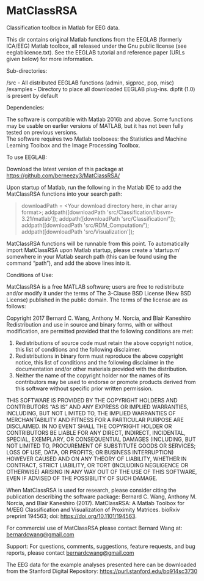 # MatClassRSA
Classification toolbox in Matlab for EEG data.  

This dir contains original Matlab functions from the EEGLAB (formerly ICA/EEG)
Matlab toolbox, all released under the Gnu public license (see eeglablicence.txt). 
See the EEGLAB tutorial and reference paper (URLs given below) for more information.

Sub-directories:

/src - All distributed EEGLAB functions (admin, sigproc, pop, misc)
/examples  - Directory to place all downloaded EEGLAB plug-ins. dipfit (1.0)
              is present by default

Dependencies:

The software is compatible with Matlab 2016b and above.  Some functions may be usable on earlier versions of MATLAB, 
but it has not been fully tested on previous versions.  
The software requires two Matlab toolboxes:  the Statistics and Machine Learning Toolbox and the Image Processing Toolbox.

To use EEGLAB: 

Download the latest version of this package at https://github.com/berneezy3/MatClassRSA/

Upon startup of Matlab, run the following in the Matlab IDE to add the MatClassRSA functions into your search path:

> downloadPath = <Your download directory here, in char array format>;
> addpath([downloadPath 'src/Classification/libsvm-3.21/matlab']);
> addpath([downloadPath 'src/Classification/']);
> addpath([downloadPath 'src/RDM_Computation/');
> addpath([downloadPath 'src/Visualization']);

MatClassRSA functions will be runnable from this point.  To automatically import MatClassRSA upon Matlab startup, 
please create a ‘startup.m’ somewhere in your Matlab search path (this can be found using the command “path”), 
and add the above lines into it.  

Conditions of Use:

MatClassRSA is a free MATLAB software; users are free to redistribute and/or modify it under the terms of 
The 3-Clause BSD License (New BSD License) published in the public domain.  The terms of the license are as follows:

Copyright 2017 Bernard C. Wang, Anthony M. Norcia, and Blair Kaneshiro
Redistribution and use in source and binary forms, with or without modification, are permitted provided that 
the following conditions are met:
1. Redistributions of source code must retain the above copyright notice, this list of conditions and the 
following disclaimer.
2. Redistributions in binary form must reproduce the above copyright notice, this list of conditions and 
the following disclaimer in the documentation and/or other materials provided with the distribution.
3. Neither the name of the copyright holder nor the names of its contributors may be used to endorse or 
promote products derived from this software without specific prior written permission.

THIS SOFTWARE IS PROVIDED BY THE COPYRIGHT HOLDERS AND CONTRIBUTORS “AS IS” AND ANY EXPRESS OR IMPLIED 
WARRANTIES, INCLUDING, BUT NOT LIMITED TO, THE IMPLIED WARRANTIES OF MERCHANTABILITY AND FITNESS FOR A 
PARTICULAR PURPOSE ARE DISCLAIMED. IN NO EVENT SHALL THE COPYRIGHT HOLDER OR CONTRIBUTORS BE LIABLE FOR 
ANY DIRECT, INDIRECT, INCIDENTAL, SPECIAL, EXEMPLARY, OR CONSEQUENTIAL DAMAGES (INCLUDING, BUT NOT LIMITED 
TO, PROCUREMENT OF SUBSTITUTE GOODS OR SERVICES; LOSS OF USE, DATA, OR PROFITS; OR BUSINESS INTERRUPTION) 
HOWEVER CAUSED AND ON ANY THEORY OF LIABILITY, WHETHER IN CONTRACT, STRICT LIABILITY, OR TORT (INCLUDING 
NEGLIGENCE OR OTHERWISE) ARISING IN ANY WAY OUT OF THE USE OF THIS SOFTWARE, EVEN IF ADVISED OF THE 
POSSIBILITY OF SUCH DAMAGE.


When MatClassRSA is used for research, please consider citing the publication describing the software package:
Bernard C. Wang, Anthony M. Norcia, and Blair Kaneshiro (2017). MatClassRSA: A Matlab Toolbox for M/EEG Classification 
and Visualization of Proximity Matrices. bioRxiv preprint 194563; doi: https://doi.org/10.1101/194563.

For commercial use of MatClassRSA please contact Bernard Wang at: bernardcwang@gmail.com

Support:
For questions, comments, suggestions, feature requests, and bug reports, please contact bernardcwang@gmail.com

The EEG data for the example analyses presented here can be downloaded from the Stanford Digital Repository: 
https://purl.stanford.edu/bq914sc3730
